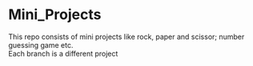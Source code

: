 # Mini_Projects

This repo consists of mini projects like rock, paper and scissor; number guessing game etc.  
Each branch is a different project
